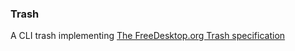 ### Trash

A CLI trash implementing [The FreeDesktop.org Trash specification](https://specifications.freedesktop.org/trash-spec/trashspec-1.0.html)
